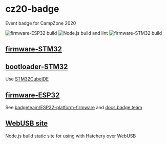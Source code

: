 # cz20-badge
Event badge for CampZone 2020

![firmware-ESP32 build](https://github.com/tjclement/cz20-badge/workflows/firmware-ESP32%20build/badge.svg)
![Node.js build and lint](https://github.com/tjclement/cz20-badge/workflows/Node.js%20build%20and%20lint/badge.svg)
![firmware-STM32 build](https://github.com/tjclement/cz20-badge/workflows/firmware-STM32%20build/badge.svg)

## [firmware-STM32](firmware-STM32)
## [bootloader-STM32](bootloader-STM32)

Use [STM32CubeIDE](https://www.st.com/en/development-tools/stm32cubeide.html)

## [firmware-ESP32](firmware-ESP32)

See [badgeteam/ESP32-platform-firmware](https://github.com/badgeteam/ESP32-platform-firmware) and [docs.badge.team](https://docs.badge.team/)

## [WebUSB site](webusb_site)

Node.js build static site for using with Hatchery over WebUSB 
